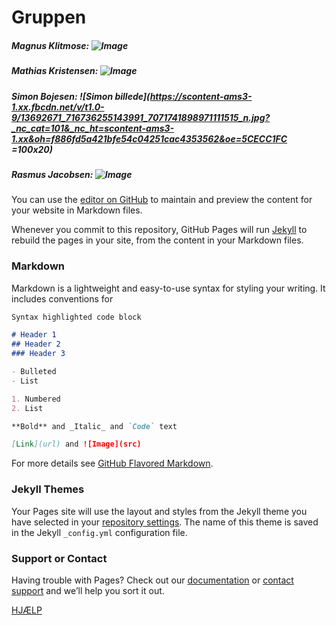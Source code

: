 
# **Gruppen**
##### Magnus Klitmose: ![Image](src)
##### Mathias Kristensen: ![Image](src)
##### Simon Bojesen: ![Simon billede](https://scontent-ams3-1.xx.fbcdn.net/v/t1.0-9/13692671_716736255143991_7071741898971111515_n.jpg?_nc_cat=101&_nc_ht=scontent-ams3-1.xx&oh=f886fd5a421bfe54c04251cac4353562&oe=5CECC1FC =100x20)
##### Rasmus Jacobsen: ![Image](src)


You can use the [editor on GitHub](https://github.com/RasmusLynge/Databatiker3Sem/edit/master/index.md) to maintain and preview the content for your website in Markdown files.

Whenever you commit to this repository, GitHub Pages will run [Jekyll](https://jekyllrb.com/) to rebuild the pages in your site, from the content in your Markdown files.

### Markdown

Markdown is a lightweight and easy-to-use syntax for styling your writing. It includes conventions for

```markdown
Syntax highlighted code block

# Header 1
## Header 2
### Header 3

- Bulleted
- List

1. Numbered
2. List

**Bold** and _Italic_ and `Code` text

[Link](url) and ![Image](src)
```

For more details see [GitHub Flavored Markdown](https://guides.github.com/features/mastering-markdown/).

### Jekyll Themes

Your Pages site will use the layout and styles from the Jekyll theme you have selected in your [repository settings](https://github.com/RasmusLynge/Databatiker3Sem/settings). The name of this theme is saved in the Jekyll `_config.yml` configuration file.

### Support or Contact

Having trouble with Pages? Check out our [documentation](https://help.github.com/categories/github-pages-basics/) or [contact support](https://github.com/contact) and we’ll help you sort it out.

[HJÆLP](https://guides.github.com/features/mastering-markdown/) 
